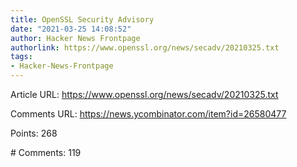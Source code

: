 ```yaml
---
title: OpenSSL Security Advisory
date: "2021-03-25 14:08:52"
author: Hacker News Frontpage
authorlink: https://www.openssl.org/news/secadv/20210325.txt
tags:
- Hacker-News-Frontpage
---
```


<p>Article URL: <a href="https://www.openssl.org/news/secadv/20210325.txt">https://www.openssl.org/news/secadv/20210325.txt</a></p>
<p>Comments URL: <a href="https://news.ycombinator.com/item?id=26580477">https://news.ycombinator.com/item?id=26580477</a></p>
<p>Points: 268</p>
<p># Comments: 119</p>
